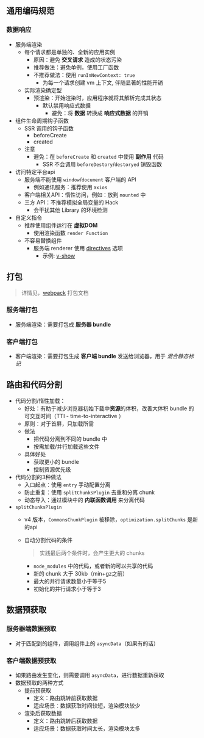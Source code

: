 ## 通用编码规范
### 数据响应
- 服务端渲染
  - 每个请求都是单独的、全新的应用实例
    - 原因：避免 **交叉请求** 造成的状态污染
    - 推荐做法：避免单例，使用工厂函数
    - 不推荐做法：使用 `runInNewContext: true`
      - 为每一个请求创建 vm 上下文, 伴随显著的性能开销
  - 实际渲染确定型
    - 预渲染：开始渲染时，应用程序就将其解析完成其状态
      - 默认禁用响应式数据
        - 避免：将 **数据** 转换成 **响应式数据** 的开销
- 组件生命周期钩子函数
  - SSR 调用的钩子函数
    - beforeCreate
    - created
  - 注意
    - 避免：在 `beforeCreate` 和 `created` 中使用 **副作用** 代码
      - SSR 不会调用 `beforeDestory`/`destoryed` 销毁函数
- 访问特定平台api
  - 服务端不能使用 `window`/`document` 客户端的 API
    - 例如通讯服务：推荐使用 `axios`
  - 客户端相关API：惰性访问，例如：放到 `mounted` 中
  - 三方 API：不推荐模拟全局变量的 Hack
    - 会干扰其他 Library 的环境检测
- 自定义指令
  - 推荐使用组件运行在 **虚拟DOM**
    - 使用渲染函数 `render Function`
  - 不容易替换组件
    - 服务端 renderer 使用 [directives](https://ssr.vuejs.org/zh/api/#directives) 选项
      - 示例: [v-show](https://github.com/vuejs/vue/blob/dev/src/platforms/web/server/directives/show.js)

## 打包
> 详情见，[webpack](./webpack.md) 打包文档
### 服务端打包
- 服务端渲染：需要打包成 **服务器 bundle**

### 客户端打包
- 客户端渲染：需要打包生成 **客户端 bundle** 发送给浏览器，用于 *混合静态标记*

## 路由和代码分割
- 代码分割/惰性加载：
  - 好处：有助于减少浏览器初始下载中**资源**的体积，改善大体积 bundle 的可交互时间（TTI - time-to-interactive ）
  - 原则：对于首屏，只加载所需
  - 做法
    - 把代码分离到不同的 bundle 中
    - 按需加载/并行加载这些文件
  - 具体好处
    - 获取更小的 bundle
    - 控制资源优先级
- 代码分割的3种做法
  - 入口起点：使用 `entry` 手动配置分离
  - 防止重复：使用 `splitChunksPlugin` 去重和分离 chunk
  - 动态导入：通过模块中的 **内联函数调用** 来分离代码
- `splitChunksPlugin`
  - v4 版本，`CommonsChunkPlugin` 被移除，`optimization.splitChunks` 是新的api
  - 自动分割代码的条件
    > 实践最后两个条件时，会产生更大的 chunks

    - `node_modules` 中的代码，或者新的可以共享的代码
    - 新的 chunk 大于 30kb（min+gz之前）
    - 最大的并行请求数量小于等于5
    - 初始化的并行请求小于等于3

## 数据预获取
### 服务器端数据预取
- 对于匹配到的组件，调用组件上的 `asyncData`（如果有的话）
### 客户端数据预获取
- 如果路由发生变化，则需要调用 `asyncData`，进行数据重新获取
- 数据预取的两种方式
  - 提前预获取
    - 定义：路由跳转前获取数据
    - 适应场景：数据获取时间较短，渲染模块较少
  - 渲染后获取数据
    - 定义：路由跳转后获取数据
    - 适应场景：数据获取时间太长，渲染模块太多
